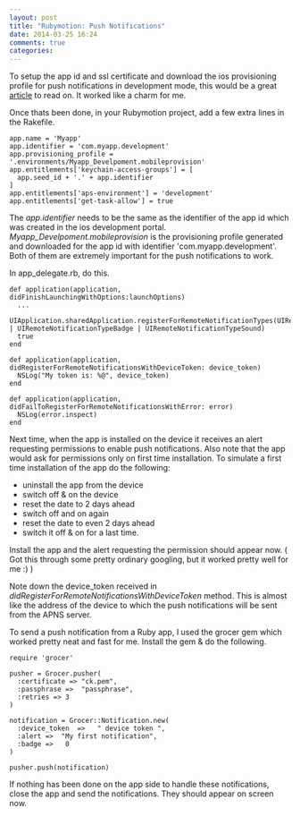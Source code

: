 ```yaml
---
layout: post
title: "Rubymotion: Push Notifications"
date: 2014-03-25 16:24
comments: true
categories: 
---
```


To setup the app id and ssl certificate and download the ios provisioning profile for push notifications in development mode, this would be a great [article] to read on. It worked like a charm for me.

Once thats been done, in your Rubymotion project, add a few extra lines in the Rakefile.

    app.name = 'Myapp'
    app.identifier = 'com.myapp.development'
    app.provisioning_profile = '.environments/Myapp_Develpoment.mobileprovision'
    app.entitlements['keychain-access-groups'] = [
      app.seed_id + '.' + app.identifier
    ]
    app.entitlements['aps-environment'] = 'development'
    app.entitlements['get-task-allow'] = true

The *app.identifier* needs to be the same as the identifier of the app id which was created in the ios development portal.
*Myapp_Develpoment.mobileprovision* is the provisioning profile generated and downloaded for the app id with identifier 'com.myapp.development'. Both of them are extremely important for the push notifications to work.

In app_delegate.rb, do this.

    def application(application, didFinishLaunchingWithOptions:launchOptions)
      ...
      UIApplication.sharedApplication.registerForRemoteNotificationTypes(UIRemoteNotificationTypeAlert | UIRemoteNotificationTypeBadge | UIRemoteNotificationTypeSound)
      true
    end

    def application(application, didRegisterForRemoteNotificationsWithDeviceToken: device_token)
      NSLog("My token is: %@", device_token)
    end

    def application(application, didFailToRegisterForRemoteNotificationsWithError: error)
      NSLog(error.inspect)
    end

Next time, when the app is installed on the device it receives an alert requesting permissions to enable push notifications. Also note that the app would ask for permissions only on first time installation. To simulate a first time installation of the app do the following:

  - uninstall the app from the device
  - switch off & on the device
  - reset the date to 2 days ahead
  - switch off and on again
  - reset the date to even 2 days ahead
  - switch it off & on for a last time.

Install the app and the alert requesting the permission should appear now. ( Got this through some pretty ordinary googling, but it worked pretty well for me :) )

Note down the device_token received in *didRegisterForRemoteNotificationsWithDeviceToken* method. This is almost like the address of the device to which the push notifications will be sent from the APNS server.

To send a push notification from a Ruby app, I used the grocer gem which worked pretty neat and fast for me. Install the gem & do the following.

    require 'grocer'

    pusher = Grocer.pusher(
      :certificate => "ck.pem",
      :passphrase =>  "passphrase",
      :retries => 3
    )

    notification = Grocer::Notification.new(
      :device_token  =>   " device token ",
      :alert =>  "My first notification",
      :badge =>   0
    )

    pusher.push(notification)

If nothing has been done on the app side to handle these notifications, close the app and send the notifications. They should appear on screen now.

[article]:http://www.raywenderlich.com/32960/apple-push-notification-services-in-ios-6-tutorial-part-1
